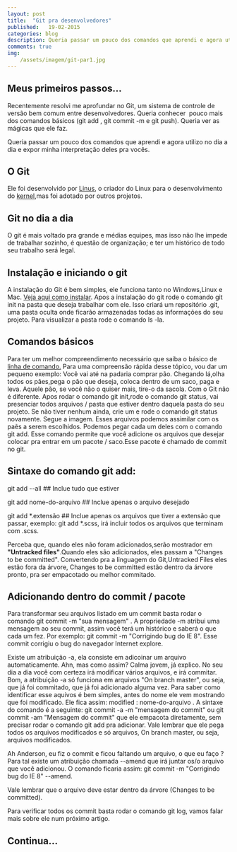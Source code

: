 ```yaml
---
layout: post
title:  "Git pra desenvolvedores"
published:   19-02-2015
categories: blog
description: Queria passar um pouco dos comandos que aprendi e agora utilizo no dia a dia e expor minha interpretação deles pra vocês. Ele foi desenvolvido por Linus, o criador do Linux...
comments: true
img:
    /assets/imagem/git-par1.jpg
---
```


<h2 class="topics">Meus primeiros passos...</h2>
Recentemente resolvi me aprofundar no Git, um sistema de controle de versão bem comum entre desenvolvedores. Queria conhecer  pouco mais dos comandos básicos (git add , git commit -m e git push). Queria ver as mágicas que ele faz.  

Queria passar um pouco dos comandos que aprendi e agora utilizo no dia a dia e expor minha interpretação deles pra vocês. 

<h2 class="topics">O Git</h2>
Ele foi desenvolvido por <a target="_blank" href="http://pt.wikipedia.org/wiki/Linus_Torvalds" class="link-po-ex">Linus</a>, o criador do Linux para o desenvolvimento do <a href="http://pt.wikipedia.org/wiki/Linux_%28n%C3%BAcleo%29" target="_blank" class="link-po-ex">kernel</a>,mas foi adotado por outros projetos. 

<h2 class="topics">Git no dia a dia</h2>
O git é mais voltado pra grande e médias equipes, mas isso não lhe impede de trabalhar sozinho, é questão de organização; e ter um histórico de todo seu trabalho será legal. 

<h2 class="topics">Instalação e iniciando o git</h2>
A instalação do Git é bem simples, ele funciona tanto no Windows,Linux e Mac. <a target="_blank" class="link-po-ex" href="https://git-scm.com/book/pt-br/v1/Primeiros-passos-Instalando-Git">Veja aqui como instalar</a>. 
Apos a instalação do git rode o comando git init na pasta que deseja trabalhar com ele. Isso criará um repositório .git, uma pasta oculta onde ficarão armazenadas todas as informações do seu projeto. Para visualizar a pasta rode o comando ls -la. 

<h2 class="topics">Comandos básicos</h2>
<span class="notes">Para ter um melhor compreendimento necessário que saiba o básico de <a target="_blank" class="link-po-ex" href="http://www.hardware.com.br/dicas/basico-linha-comando.html">linha de comando.</a></span>
Para uma compreensão rápida desse tópico, vou dar um pequeno exemplo: Você vai até na padaria comprar pão. Chegando lá,olha todos os pães,pega o pão que deseja, coloca dentro de um saco, paga e leva. Aquele pão, se você não o quiser mais, tire-o da sacola. 
Com o Git não é diferente. Apos rodar o comando git init,rode o comando git status, vai presenciar todos arquivos / pasta que estiver dentro daquela pasta do seu projeto. Se não tiver nenhum ainda, crie um e rode o comando git status novamente. Segue a imagem.
Esses arquivos podemos assimilar com os paẽs a serem escolhidos. Podemos pegar cada um deles com o comando git add. Esse comando permite que você adicione os arquivos que desejar colocar pra entrar em um pacote / saco.Esse pacote é chamado de commit no git. 

<h2 class="topics">Sintaxe do comando git add: </h2>

git add --all ## Inclue tudo que estiver

git add nome-do-arquivo ## Inclue apenas o arquivo desejado 

git add *.extensão ## Inclue apenas os arquivos que tiver a extensão que passar, exemplo: git add *.scss, irá incluir todos os arquivos que terminam com .scss.

Perceba que, quando eles não foram adicionados,serão mostrador em  <strong>"Untracked files"</strong>.Quando eles são adicionados, eles passam a "Changes to be committed". Convertendo pra a linguagem do Git,Untracked Files eles estão fora da árvore, Changes to be committed estão dentro da árvore pronto, pra ser empacotado ou melhor commitado.

<h2 class="topics">Adicionando dentro do commit / pacote </h2>
Para transformar seu arquivos listado em um commit basta rodar o comando git commit -m "sua mensagem" . A propriedade -m atribui uma mensagem ao seu commit, assim você terá um histórico e saberá o que cada um fez. Por exemplo: git commit -m "Corrigindo bug do IE 8". Esse commit corrigiu o bug do navegador Internet explore. 

Existe um atribuição -a, ela consiste em adicoinar um arquivo automaticamente. Ahn, mas como assim? Calma jovem, já explico. No seu dia a dia você com certeza irá modificar vários arquivos, e irá commitar. Bom, a atribuição -a só funciona em arquivos "On branch master", ou seja, que já foi commitado, que já foi adicionado alguma vez. Para saber como identificar esse aquivos é bem simples, antes do nome ele vem mostrando que foi modificado. Ele fica assim: modified : nome-do-arquivo . A sintaxe do comando é a seguinte: git commit -a -m "mensagem do commit" ou git commit -am "Mensagem do commit" que ele empacota diretamente, sem precisar rodar o comando git add pra adicionar. Vale lembrar que ele pega todos os arquivos modificados e só arquivos, On branch master, ou seja, arquivos modificados.

Ah Anderson, eu fiz o commit e ficou faltando um arquivo, o que eu faço ? Para tal existe um atribuição chamada --amend que irá juntar os/o arquivo que você adicionou.  O comando ficaria assim: git commit -m "Corrigindo bug do IE 8" --amend.

<span class="notes">Vale lembrar que o arquivo deve estar dentro da árvore (Changes to be committed).</span>

Para verificar todos os commit basta rodar o comando git log, vamos falar mais sobre ele num próximo artigo. 


<h2 class="topics">Continua...</h2>


